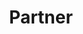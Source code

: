 ---
name: Robert Beene
image: https://www.gravatar.com/avatar/89cfc3c2f938d7b62dd6f93174d1d717?s=400
twitter: robertbeene
github: rbeene
title: Partner
---